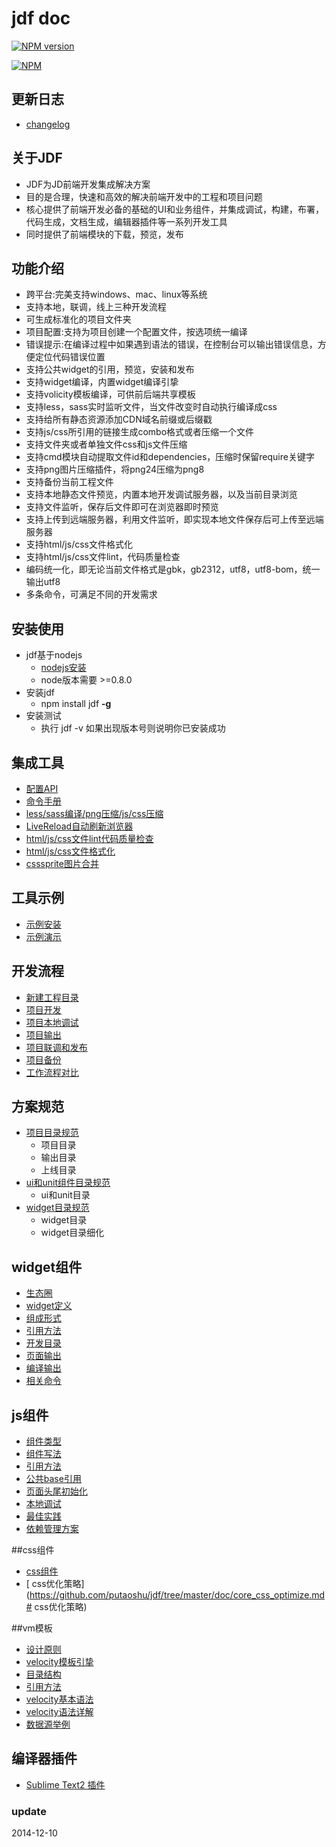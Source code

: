 # jdf doc

[![NPM version](https://badge.fury.io/js/jdf.png)](http://badge.fury.io/js/jdf)

[![NPM](https://nodei.co/npm/jdf.png?downloads=true)](https://nodei.co/npm/jdf/)

## 更新日志

* [changelog](https://github.com/putaoshu/jdf/blob/master/CHANGELOG.md)

## 关于JDF

* JDF为JD前端开发集成解决方案
* 目的是合理，快速和高效的解决前端开发中的工程和项目问题
* 核心提供了前端开发必备的基础的UI和业务组件，并集成调试，构建，布署，代码生成，文档生成，编辑器插件等一系列开发工具
* 同时提供了前端模块的下载，预览，发布

## 功能介绍

* 跨平台:完美支持windows、mac、linux等系统
* 支持本地，联调，线上三种开发流程
* 可生成标准化的项目文件夹
* 项目配置:支持为项目创建一个配置文件，按选项统一编译
* 错误提示:在编译过程中如果遇到语法的错误，在控制台可以输出错误信息，方便定位代码错误位置
* 支持公共widget的引用，预览，安装和发布
* 支持widget编译，内置widget编译引挚
* 支持volicity模板编译，可供前后端共享模板
* 支持less，sass实时监听文件，当文件改变时自动执行编译成css
* 支持给所有静态资源添加CDN域名前缀或后缀戳
* 支持js/css所引用的链接生成combo格式或者压缩一个文件
* 支持文件夹或者单独文件css和js文件压缩
* 支持cmd模块自动提取文件id和dependencies，压缩时保留require关键字
* 支持png图片压缩插件，将png24压缩为png8
* 支持备份当前工程文件
* 支持本地静态文件预览，内置本地开发调试服务器，以及当前目录浏览
* 支持文件监听，保存后文件即可在浏览器即时预览
* 支持上传到远端服务器，利用文件监听，即实现本地文件保存后可上传至远端服务器
* 支持html/js/css文件格式化
* 支持html/js/css文件lint，代码质量检查
* 编码统一化，即无论当前文件格式是gbk，gb2312，utf8，utf8-bom，统一输出utf8
* 多条命令，可满足不同的开发需求

## 安装使用

*   jdf基于nodejs
	*   [nodejs安装](http://nodejs.org/download/)
	*   node版本需要 >=0.8.0
*   安装jdf
	* npm install jdf **-g**
*   安装测试
	* 执行 jdf -v 如果出现版本号则说明你已安装成功

## 集成工具
* [配置API](https://github.com/putaoshu/jdf/tree/master/doc/a_tool_config.md)
* [命令手册](https://github.com/putaoshu/jdf/tree/master/doc/a_tool_command.md)
* [less/sass编译/png压缩/js/css压缩](https://github.com/putaoshu/jdf/tree/master/doc/a_tool_deploy.md)
* [LiveReload自动刷新浏览器](https://github.com/putaoshu/jdf/tree/master/doc/a_tool_livereload.md)
* [html/js/css文件lint代码质量检查](https://github.com/putaoshu/jdf/tree/master/doc/a_tool_lint.md)
* [html/js/css文件格式化](https://github.com/putaoshu/jdf/tree/master/doc/a_tool_format.md)
* [csssprite图片合并](https://github.com/putaoshu/jdf/tree/master/doc/a_tool_csssprite.md)

## 工具示例
* [示例安装](https://github.com/putaoshu/jdf/tree/master/doc/a_tool_example.md#示例安装)
* [示例演示](https://github.com/putaoshu/jdf/tree/master/doc/a_tool_example.md#示例演示)

## 开发流程
* [新建工程目录](https://github.com/putaoshu/jdf/tree/master/doc/a_tool_develop.md#新建工程目录)
* [项目开发](https://github.com/putaoshu/jdf/tree/master/doc/a_tool_develop.md#项目开发)
* [项目本地调试](https://github.com/putaoshu/jdf/tree/master/doc/a_tool_develop.md#项目本地调试)
* [项目输出](https://github.com/putaoshu/jdf/tree/master/doc/a_tool_develop.md#项目输出)
* [项目联调和发布](https://github.com/putaoshu/jdf/tree/master/doc/a_tool_develop.md#项目联调和发布)
* [项目备份](https://github.com/putaoshu/jdf/tree/master/doc/a_tool_develop.md#项目备份)
* [工作流程对比](https://github.com/putaoshu/jdf/tree/master/doc/a_tool_compare.md)

## 方案规范
* [项目目录规范](https://github.com/putaoshu/jdf/tree/master/doc/core_dir_standard.md#项目目录规范)
	* 项目目录
	* 输出目录
	* 上线目录
* [ui和unit组件目录规范](https://github.com/putaoshu/jdf/tree/master/doc/core_dir_standard.md#ui和unit组件目录规范)
	* ui和unit目录
* [widget目录规范](https://github.com/putaoshu/jdf/tree/master/doc/core_dir_standard.md#widget目录规范)
	* widget目录
	* widget目录细化	

## widget组件
*  [生态圈](https://github.com/putaoshu/jdf/tree/master/doc/core_widget.md#生态圈)
*  [widget定义](https://github.com/putaoshu/jdf/tree/master/doc/core_widget.md#widget定义)
*  [组成形式](https://github.com/putaoshu/jdf/tree/master/doc/core_widget.md#组成形式)
*  [引用方法](https://github.com/putaoshu/jdf/tree/master/doc/core_widget.md#引用方法)
*  [开发目录](https://github.com/putaoshu/jdf/tree/master/doc/core_widget.md#开发目录)
*  [页面输出](https://github.com/putaoshu/jdf/tree/master/doc/core_widget.md#页面输出)
*  [编译输出](https://github.com/putaoshu/jdf/tree/master/doc/core_widget.md#编译输出)
*  [相关命令](https://github.com/putaoshu/jdf/tree/master/doc/core_widget.md#相关命令)

## js组件
* [组件类型](https://github.com/putaoshu/jdf/tree/master/doc/core_js.md#组件类型)
* [组件写法](https://github.com/putaoshu/jdf/tree/master/doc/core_js.md#组件写法)
* [引用方法](https://github.com/putaoshu/jdf/tree/master/doc/core_js.md#引用方法)
* [公共base引用](https://github.com/putaoshu/jdf/tree/master/doc/core_js.md#公共base引用)
* [页面头尾初始化](https://github.com/putaoshu/jdf/tree/master/doc/core_js.md#页面头尾初始化)
* [本地调试](https://github.com/putaoshu/jdf/tree/master/doc/core_js.md#本地调试)
* [最佳实践](https://github.com/putaoshu/jdf/tree/master/doc/core_js.md#最佳实践)
* [依赖管理方案](https://github.com/putaoshu/jdf/tree/master/doc/core_js_depend.md)

##css组件
* [css组件](https://github.com/putaoshu/jdf/tree/master/doc/core_css.md#css组件)
* [ css优化策略](https://github.com/putaoshu/jdf/tree/master/doc/core_css_optimize.md# css优化策略)

##vm模板
* [设计原则](https://github.com/putaoshu/jdf/tree/master/doc/core_vm.md#设计原则)
* [velocity模板引挚](https://github.com/putaoshu/jdf/tree/master/doc/core_vm.md#velocity模板引挚)
* [目录结构](https://github.com/putaoshu/jdf/tree/master/doc/core_vm.md#目录结构)
* [引用方法](https://github.com/putaoshu/jdf/tree/master/doc/core_vm.md#引用方法)
* [velocity基本语法](https://github.com/putaoshu/jdf/tree/master/doc/core_vm.md#velocity基本语法)
* [velocity语法详解](https://github.com/putaoshu/jdf/tree/master/doc/core_vm.md#velocity语法详解)
* [数据源举例](https://github.com/putaoshu/jdf/tree/master/doc/core_vm.md#数据源举例)

## 编译器插件
* [Sublime Text2 插件](https://sublime.wbond.net/packages/Jdf%20-%20Tool)

### update
2014-12-10 